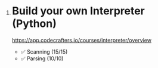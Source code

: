 1. # Build your own Interpreter (Python)
   https://app.codecrafters.io/courses/interpreter/overview

   

   - ✅ Scanning (15/15)
   - ✅ Parsing (10/10)


